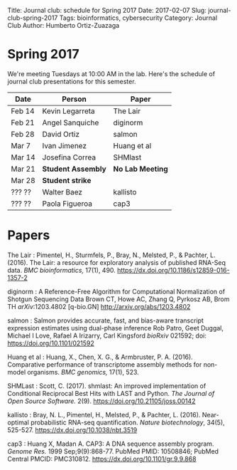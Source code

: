 Title: Journal club: schedule for Spring 2017
Date: 2017-02-07
Slug: journal-club-spring-2017
Tags: bioinformatics, cybersecurity
Category: Journal Club
Author: Humberto Ortiz-Zuazaga

# Spring 2017

We're meeting Tuesdays at 10:00 AM in the lab. Here's the schedule of
journal club presentations for this semester.

| Date | Person | Paper |
|------|--------|-------|
| Feb 14 | Kevin Legarreta | The Lair |
| Feb 21 | Angel Sanquiche | diginorm |
| Feb 28 | David Ortiz | salmon |
| Mar 7 | Ivan Jimenez | Huang et al |
| Mar 14 | Josefina Correa | SHMlast |
| Mar 21 | **Student Assembly** | **No Lab Meeting** |
| Mar 28 | **Student strike** | |
| ??? ?? | Walter Baez | kallisto |
| ??? ?? | Paola Figueroa | cap3 |

# Papers

The Lair
: Pimentel, H., Sturmfels, P., Bray, N., Melsted, P., & Pachter,
L. (2016). The Lair: a resource for exploratory analysis of published
RNA-Seq data. *BMC bioinformatics,*
17(1), 490. <https://dx.doi.org/10.1186/s12859-016-1357-2>

diginorm
: A Reference-Free Algorithm for Computational Normalization of
Shotgun Sequencing Data Brown CT, Howe AC, Zhang Q, Pyrkosz AB, Brom
TH *arXiv*:1203.4802 [q-bio.GN] <http://arxiv.org/abs/1203.4802>

salmon
: Salmon provides accurate, fast, and bias-aware transcript expression
estimates using dual-phase inference Rob Patro, Geet Duggal, Michael I
Love, Rafael A Irizarry, Carl Kingsford *bioRxiv* 021592; doi:
<https://doi.org/10.1101/021592>

Huang et al
: Huang, X., Chen, X. G., & Armbruster, P. A. (2016). Comparative
performance of transcriptome assembly methods for non-model
organisms. *BMC genomics,* 17(1), 523.

SHMLast
: Scott, C. (2017). shmlast: An improved implementation of Conditional
Reciprocal Best Hits with LAST and Python. *The Journal of Open Source
Software.* 2(9). <https://doi.org/10.21105/joss.00142>

kallisto
: Bray, N. L., Pimentel, H., Melsted, P., & Pachter,
L. (2016). Near-optimal probabilistic RNA-seq quantification. *Nature
biotechnology*, 34(5), 525-527.
<https://dx.doi.org/10.1038/nbt.3519>

cap3
: Huang X, Madan A. CAP3: A DNA sequence assembly program. *Genome
Res.* 1999 Sep;9(9):868-77. PubMed PMID: 10508846; PubMed Central
PMCID: PMC310812.  <https://dx.doi.org/10.1101/gr.9.9.868>
